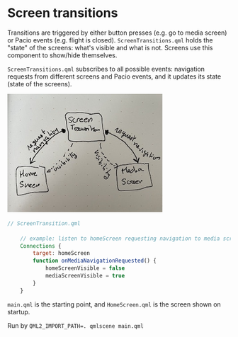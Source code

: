 # Screen transitions

Transitions are triggered by either button presses (e.g. go to media screen) or Pacio events (e.g. flight is closed).
`ScreenTransitions.qml` holds the "state" of the screens: what's visible and what is not.
Screens use this component to show/hide themselves.

`ScreenTransitions.qml` subscribes to all possible events: navigation requests from different screens and Pacio events, and it updates its state (state of the screens).

![transitions](./screen_transitions.jpg)

```qml
// ScreenTransition.qml

    // example: listen to homeScreen requesting navigation to media screen
    Connections {
        target: homeScreen
        function onMediaNavigationRequested() {
            homeScreenVisible = false
            mediaScreenVisible = true
        }
    }
```

`main.qml` is the starting point, and `HomeScreen.qml` is the screen shown on startup.

Run by `QML2_IMPORT_PATH=. qmlscene main.qml`
